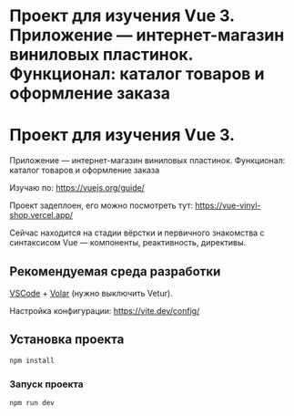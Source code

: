# Проект для изучения Vue 3. Приложение — интернет-магазин виниловых пластинок. Функционал: каталог товаров и оформление заказа
 # Проект для изучения Vue 3. 
 Приложение — интернет-магазин виниловых пластинок. Функционал: каталог товаров и оформление заказа
 
 
 Изучаю по: https://vuejs.org/guide/
 
 Проект задеплоен, его можно посмотреть тут: https://vue-vinyl-shop.vercel.app/
 
 
 Сейчас находится  на стадии вёрстки и первичного знакомства с синтаксисом Vue — компоненты, реактивность, директивы.
 
 ## Рекомендуемая среда разработки
 
 [VSCode](https://code.visualstudio.com/) + [Volar](https://marketplace.visualstudio.com/items?itemName=Vue.volar) (нужно выключить Vetur).
 
 Настройка конфигурации: https://vite.dev/config/
 
 ## Установка проекта
 
 ```sh
 npm install
 ```
 
 ### Запуск проекта
 
 ```sh
 npm run dev
 ```
